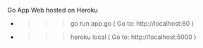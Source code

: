 Go App Web hosted on Heroku

* >>> go run app.go ( Go to: http://localhost:80 )
* >>> heroku local  ( Go to: http://localhost:5000 )
